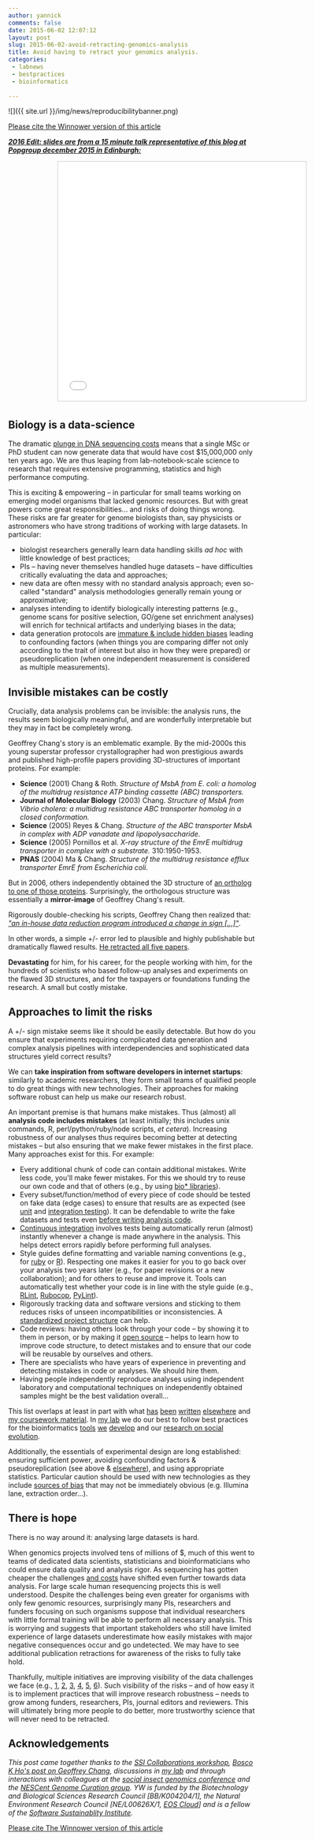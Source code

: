 ```yaml
---
author: yannick
comments: false
date: 2015-06-02 12:07:12
layout: post
slug: 2015-06-02-avoid-retracting-genomics-analysis
title: Avoid having to retract your genomics analysis.
categories: 
 - labnews
 - bestpractices
 - bioinformatics
 
---
```

![]({{ site.url }}/img/news/reproducibilitybanner.png)

[Please cite the Winnower version of this article](https://thewinnower.com/papers/avoid-having-to-retract-your-genomics-analysis)

<strong> <a href="//www.slideshare.net/yannickwurm/2015-1218-popgroup-reproducibleresearch" title="2015 12-18- Avoid having to retract your genomics analysis - Popgroup Reproducible research presentation" target="_blank"><i>2016 Edit: slides are from a  15 minute talk representative of this blog at Popgroup december 2015 in Edinburgh:</i></a></strong>

<iframe src="//www.slideshare.net/slideshow/embed_code/key/Mc53Rs4vUFB1km" width="595" height="485" frameborder="0" marginwidth="0" marginheight="0" scrolling="no" style="border:1px solid #CCC; border-width:1px; margin-left: 100px; margin-bottom:5px; max-width: 100%;" allowfullscreen> </iframe>


## Biology is a data-science

The dramatic [plunge in DNA sequencing costs](http://www.genome.gov/images/content/cost_megabase_.jpg) means that a single MSc or PhD student can now generate data that would have cost $15,000,000 only ten years ago. We are thus leaping from lab-notebook-scale science to research that requires extensive programming, statistics and high performance computing.

This is exciting & empowering – in particular for small teams working on emerging model organisms that lacked genomic resources. But with great powers come great responsibilities... and risks of doing things wrong. These risks are far greater for genome biologists than, say physicists or astronomers who have strong traditions of working with large datasets. In particular:

 * biologist researchers generally learn data handling skills *ad hoc* with little knowledge of best practices;
 * PIs – having never themselves handled huge datasets – have difficulties critically evaluating the data and approaches;
 * new data are often messy with no standard analysis approach; even so-called "standard" analysis methodologies generally remain young or approximative;
 * analyses intending to identify biologically interesting patterns (e.g., genome scans for positive selection, GO/gene set enrichment analyses) will enrich for technical artifacts and underlying biases in the data;
 * data generation protocols are [immature & include hidden biases](http://onlinelibrary.wiley.com/doi/10.1111/mec.13243/abstract) leading to confounding factors (when things you are comparing differ not only according to the trait of interest but also in how they were prepared) or pseudoreplication (when one independent measurement is considered as multiple measurements).





## Invisible mistakes can be costly

Crucially, data analysis problems can be invisible: the analysis runs, the results seem biologically meaningful, and are wonderfully interpretable but they may in fact be completely wrong.

Geoffrey Chang's story is an emblematic example. By the mid-2000s this young superstar professor crystallographer had won prestigious awards and published high-profile papers providing 3D-structures of important proteins. For example:

* **Science**  (2001) Chang & Roth. *Structure of MsbA from E. coli: a homolog of the multidrug resistance ATP binding cassette (ABC) transporters.*
* **Journal of Molecular Biology** (2003) Chang. *Structure of MsbA from Vibrio cholera: a multidrug resistance ABC transporter homolog in a closed conformation.* 
* **Science** (2005) Reyes & Chang. *Structure of the ABC transporter MsbA in complex with ADP vanadate and lipopolysaccharide.*
* **Science** (2005) Pornillos et al. *X-ray structure of the EmrE multidrug transporter in complex with a substrate.* 310:1950-1953.
* **PNAS** (2004) Ma & Chang. *Structure of the multidrug resistance efflux transporter EmrE from Escherichia coli.* 

But in 2006, others independently obtained the 3D structure of [an ortholog to one of those proteins](http://www.nature.com/nature/journal/v443/n7108/full/nature05155.html). Surprisingly, the orthologous structure was essentially a **mirror-image** of Geoffrey Chang's result. 

Rigorously double-checking his scripts, Geoffrey Chang then realized that: [*"an in-house data reduction program introduced a change in sign [..,]"*](http://www.sciencemag.org/content/314/5807/1875.2.long).

In other words, a simple +/- error led to plausible and highly publishable but dramatically flawed results. [He retracted all five papers](http://www.sciencemag.org/content/314/5807/1875.2.long). 

**Devastating** for him, for his career, for the people working with him, for the hundreds of scientists who based follow-up analyses and experiments on the flawed 3D structures, and for the taxpayers or foundations funding the research. A small but costly mistake.

## Approaches to limit the risks

A +/- sign mistake seems like it should be easily detectable. But how do you ensure that experiments requiring complicated data generation and complex analysis pipelines with interdependencies and sophisticated data structures yield correct results?

We can **take inspiration from software developers in internet startups**: similarly to academic researchers, they form small teams of qualified people to do great things with new technologies. Their approaches for making software robust can help us  make our research robust.

An important premise is that humans make mistakes. Thus (almost) all **analysis code includes mistakes** (at least initially; this includes unix commands, R, perl/python/ruby/node scripts, *et cetera*). Increasing robustness of our analyses thus requires becoming better at detecting mistakes – but also ensuring that we make fewer mistakes in the first place. Many approaches exist for this. For example: 

 * Every additional chunk of code can contain additional mistakes. Write less code, you'll make fewer mistakes. For this we should try to reuse our own code and that of others (e.g., by using [bio* libraries](http://www.open-bio.org/wiki/Projects)).
 * Every subset/function/method of every piece of code should be tested on fake data (edge cases) to ensure that results are as expected (see [unit](http://en.wikipedia.org/wiki/Unit_testing) and [integration testing](http://en.wikipedia.org/wiki/Integration_testing)). It can be defendable to write the fake datasets and tests even [before writing analysis code](http://en.wikipedia.org/wiki/Test-driven_development).
 * [Continuous integration](http://blastedbio.blogspot.de/2013/09/using-travis-ci-for-testing-galaxy-tools.html) involves tests being automatically rerun (almost) instantly whenever a change is made anywhere in the analysis. This helps detect errors rapidly before performing full analyses.
 * Style guides define formatting and variable naming conventions (e.g., for [ruby](https://github.com/bbatsov/ruby-style-guide) or [R](http://adv-r.had.co.nz/Style.html)). Respecting one makes it easier for you to go back over your analysis two years later (e.g., for paper revisions or a new collaboration); and for others to reuse and improve it. Tools can automatically test whether your code is in line with the style guide (e.g., [RLint](http://cran.r-project.org/web/packages/lint/index.html), [Rubocop](http://batsov.com/rubocop/), [PyLint](http://pylint.org)).
 * Rigorously tracking data and software versions and sticking to them reduces risks of unseen incompatibilities or inconsistencies. A [standardized project structure](http://journals.plos.org/ploscompbiol/article?id=10.1371/journal.pcbi.1000424) can help.
 * Code reviews: having others look through your code – by showing it to them in person, or by making it [open source](http://github.com) – helps to learn how to improve code structure, to detect mistakes and to ensure that our code will be reusable by ourselves and others. 
 * There are specialists who have years of experience in preventing and detecting mistakes in code or analyses. We should hire them. 
 * Having people independently reproduce analyses using independent laboratory and computational techniques on independently obtained samples might be the best validation overall...

This list overlaps at least in part with what [has](http://wurmlab.github.io/publications/sannewurm2015myrmecologicalgenomics.pdf) [been](http://journals.plos.org/plosbiology/article?id=10.1371/journal.pbio.1001745) [written](http://journals.plos.org/ploscompbiol/article?id=10.1371/journal.pcbi.1003285) [elsewhere](http://www.ploscompbiol.org/article/info%3Adoi%2F10.1371%2Fjournal.pcbi.1003506) and [my coursework material](http://wurmlab.github.io/teaching/). In [my lab](http://wurmlab.github.io) we do our best to follow best practices for the bioinformatics [tools](http://sequenceserver.com) [we](http://bionode.io) [develop](http://wurmlab.github.io/tools/) and our [research on social evolution](http://wurmlab.github.io/#research).

Additionally, the essentials of experimental design are long established: ensuring sufficient power, avoiding confounding factors & pseudoreplication (see above & [elsewhere](http://www.amazon.co.uk/Experimental-Design-Sciences-Graeme-Ruxton/dp/0199569126?linkCode=§as2&tag=yannickwurm-21)), and using appropriate statistics. Particular caution should be used with new technologies as they include [sources of bias](http://onlinelibrary.wiley.com/doi/10.1111/mec.13243/abstract) that may not be immediately obvious (e.g. Illumina lane, extraction order...).


## There is hope

There is no way around it: analysing large datasets is hard.

When genomics projects involved tens of millions of $, much of this went to teams of dedicated data scientists, statisticians and bioinformaticians who could ensure data quality and analysis rigor. As sequencing has gotten cheaper the challenges [and costs](http://genomebiology.com/2011/12/8/125/figure/F1?highres=y) have shifted even further towards data analysis. For large scale human resequencing projects this is well understood. Despite the challenges being even greater for organisms with only few genomic resources, surprisingly many PIs, researchers and funders focusing on such organisms suppose that individual researchers with little formal training will be able to perform all necessary analysis. This is worrying and suggests that important stakeholders who still have limited experience of large datasets underestimate how easily mistakes with major negative consequences occur and go undetected. We may have to see additional publication retractions for awareness of the risks to fully take hold.

Thankfully, multiple initiatives are improving visibility of the data challenges we face (e.g., [1](http://www.nature.com/news/core-services-reward-bioinformaticians-1.17251), [2](https://www.epsrc.ac.uk/funding/calls/rsefellowships/), [3](http://www.nature.com/nature/journal/v498/n7453/full/498255a.html), [4](http://www.nytimes.com/2011/12/01/business/dna-sequencing-caught-in-deluge-of-data.html?_r=0), [5](http://ivory.idyll.org/blog//2015-docker-and-replicating-papers.html), [6](http://www.software.ac.uk)). Such visibility of the risks – and of how easy it is to implement practices that will improve research robustness – needs to grow among funders, researchers, PIs, journal editors and reviewers. This will ultimately bring more people to do better, more trustworthy science that will never need to be retracted. 


## Acknowledgements

*This post came together thanks to the [SSI Collaborations workshop](http://software.ac.uk), [Bosco K Ho's post on Geoffrey Chang](http://boscoh.com/protein/a-sign-a-flipped-structure-and-a-scientific-flameout-of-epic-proportions.html), discussions in [my lab](http://wurmlab.github.io) and through interactions with colleagues at the [social insect genomics conference](https://meetings.cshl.edu/meetings/2015/insect15.shtml) and the [NESCent Genome Curation group](http://genomecuration.github.io). YW is funded by the Biotechnology and Biological Sciences Research Council [BB/K004204/1], the Natural Environment Research Council [NE/L00626X/1, [EOS Cloud](http://environmentalomics.org/portfolio/big-data-infrastructure/)] and is a fellow of the [Software Sustainablity Institute](http://software.ac.uk).*

[Please cite The Winnower version of this article](https://thewinnower.com/papers/avoid-having-to-retract-your-genomics-analysis)
